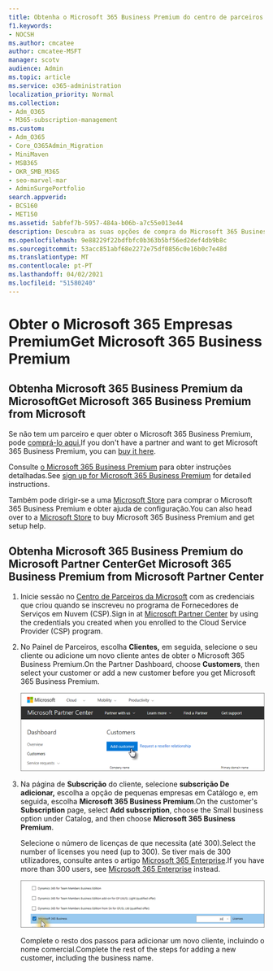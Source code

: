 ```yaml
---
title: Obtenha o Microsoft 365 Business Premium do centro de parceiros
f1.keywords:
- NOCSH
ms.author: cmcatee
author: cmcatee-MSFT
manager: scotv
audience: Admin
ms.topic: article
ms.service: o365-administration
localization_priority: Normal
ms.collection:
- Adm_O365
- M365-subscription-management
ms.custom:
- Adm_O365
- Core_O365Admin_Migration
- MiniMaven
- MSB365
- OKR_SMB_M365
- seo-marvel-mar
- AdminSurgePortfolio
search.appverid:
- BCS160
- MET150
ms.assetid: 5abfef7b-5957-484a-b06b-a7c55e013e44
description: Descubra as suas opções de compra do Microsoft 365 Business Premium e instruções passo a passo para a sua compra no Microsoft Partner Center.
ms.openlocfilehash: 9e88229f22bdfbfc0b363b5bf56ed2def4db9b8c
ms.sourcegitcommit: 53acc851abf68e2272e75df0856c0e16b0c7e48d
ms.translationtype: MT
ms.contentlocale: pt-PT
ms.lasthandoff: 04/02/2021
ms.locfileid: "51580240"
---
```

# <a name="get-microsoft-365-business-premium"></a><span data-ttu-id="7e11d-103">Obter o Microsoft 365 Empresas Premium</span><span class="sxs-lookup"><span data-stu-id="7e11d-103">Get Microsoft 365 Business Premium</span></span>

## <a name="get-microsoft-365-business-premium-from-microsoft"></a><span data-ttu-id="7e11d-104">Obtenha Microsoft 365 Business Premium da Microsoft</span><span class="sxs-lookup"><span data-stu-id="7e11d-104">Get Microsoft 365 Business Premium from Microsoft</span></span>

<span data-ttu-id="7e11d-105">Se não tem um parceiro e quer obter o Microsoft 365 Business Premium, pode [comprá-lo aqui.](https://www.microsoft.com/en-US/microsoft-365/business)</span><span class="sxs-lookup"><span data-stu-id="7e11d-105">If you don't have a partner and want to get Microsoft 365 Business Premium, you can [buy it here](https://www.microsoft.com/en-US/microsoft-365/business).</span></span>

<span data-ttu-id="7e11d-106">Consulte [o Microsoft 365 Business Premium](sign-up.md) para obter instruções detalhadas.</span><span class="sxs-lookup"><span data-stu-id="7e11d-106">See [sign up for Microsoft 365 Business Premium](sign-up.md) for detailed instructions.</span></span>

<span data-ttu-id="7e11d-107">Também pode dirigir-se a uma [Microsoft Store](https://www.microsoft.com/en-us/store/locations/find-a-store?icid=en_US_Store_UH_FAS) para comprar o Microsoft 365 Business Premium e obter ajuda de configuração.</span><span class="sxs-lookup"><span data-stu-id="7e11d-107">You can also head over to a [Microsoft Store](https://www.microsoft.com/en-us/store/locations/find-a-store?icid=en_US_Store_UH_FAS) to buy Microsoft 365 Business Premium and get setup help.</span></span>
  
## <a name="get-microsoft-365-business-premium-from-microsoft-partner-center"></a><span data-ttu-id="7e11d-108">Obtenha Microsoft 365 Business Premium do Microsoft Partner Center</span><span class="sxs-lookup"><span data-stu-id="7e11d-108">Get Microsoft 365 Business Premium from Microsoft Partner Center</span></span>

1. <span data-ttu-id="7e11d-109">Inicie sessão no [Centro de Parceiros da Microsoft](https://go.microsoft.com/fwlink/p/?linkid=849910) com as credenciais que criou quando se inscreveu no programa de Fornecedores de Serviços em Nuvem (CSP).</span><span class="sxs-lookup"><span data-stu-id="7e11d-109">Sign in at [Microsoft Partner Center](https://go.microsoft.com/fwlink/p/?linkid=849910) by using the credentials you created when you enrolled to the Cloud Service Provider (CSP) program.</span></span> 
    
2. <span data-ttu-id="7e11d-110">No Painel de Parceiros, escolha **Clientes,** em seguida, selecione o seu cliente ou adicione um novo cliente antes de obter o Microsoft 365 Business Premium.</span><span class="sxs-lookup"><span data-stu-id="7e11d-110">On the Partner Dashboard, choose **Customers**, then select your customer or add a new customer before you get Microsoft 365 Business Premium.</span></span>
    
    ![No centro microsoft partner, adicione um cliente.](../media/ec807d07-bbd2-411f-8fe1-c644cf9a3882.png)
  
3. <span data-ttu-id="7e11d-112">Na página de **Subscrição** do cliente, selecione **subscrição De adicionar,** escolha a opção de pequenas empresas em Catálogo e, em seguida, escolha **Microsoft 365 Business Premium**.</span><span class="sxs-lookup"><span data-stu-id="7e11d-112">On the customer's **Subscription** page, select **Add subscription**, choose the Small business option under Catalog, and then choose **Microsoft 365 Business Premium**.</span></span>
    
    <span data-ttu-id="7e11d-113">Selecione o número de licenças de que necessita (até 300).</span><span class="sxs-lookup"><span data-stu-id="7e11d-113">Select the number of licenses you need (up to 300).</span></span> <span data-ttu-id="7e11d-114">Se tiver mais de 300 utilizadores, consulte antes o artigo [Microsoft 365 Enterprise](../enterprise/index.yml).</span><span class="sxs-lookup"><span data-stu-id="7e11d-114">If you have more than 300 users, see [Microsoft 365 Enterprise](../enterprise/index.yml) instead.</span></span> 
    
    ![Na nova página de subscrição, escolha pequenas empresas.](../media/52d99e89-2175-4974-84bb-dd626048541b.png)
  
    <span data-ttu-id="7e11d-116">Complete o resto dos passos para adicionar um novo cliente, incluindo o nome comercial.</span><span class="sxs-lookup"><span data-stu-id="7e11d-116">Complete the rest of the steps for adding a new customer, including the business name.</span></span>
